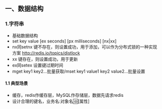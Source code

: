 ## 一、数据结构
### 1.字符串
- 基础数据结构
- set key value [ex seconds] [px milliseconds] [nx|xx]
- nx同setnx 键不存在，则设置成功，用于添加，可以作为分布式锁的一种实现方案 http://redis.io/topics/distlock
- xx 键存在，则设置成功，用于更新
- ex同setex 设置键过期时间
- mget key1 key2...批量获取/mset key1 value1 key2 value2...批量设置
#### 1.1 典型场景
- 缓存，redis作缓存层，MySQL作存储层，数据先请求redis
- 设计合理的键名，业务名:对象名:id:\[属性\]
